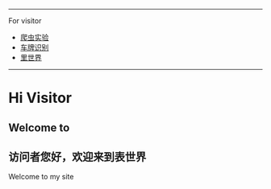 
--- 
For visitor

- [爬虫实验](https://github.com/crazybruce-bowen/WatchingU)
- [车牌识别](https://github.com/crazybruce-bowen/License-Plate-Recognition)
- [里世界](https://github.com/crazybruce-bowen)



--- 

# Hi Visitor  
## Welcome to 
## 访问者您好，欢迎来到表世界
Welcome to my site

